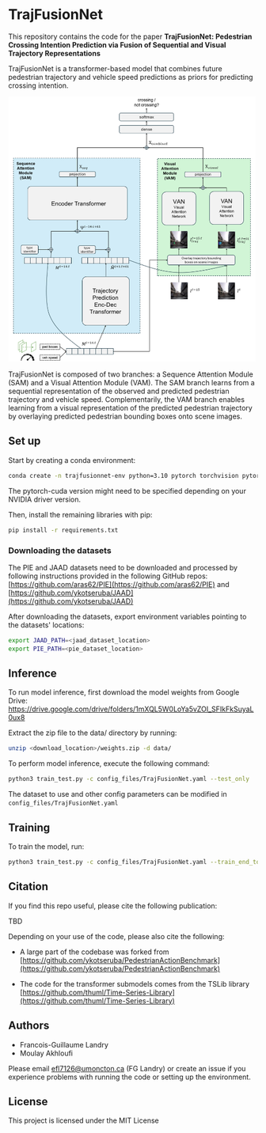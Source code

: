 # TrajFusionNet

This repository contains the code for the paper **TrajFusionNet: Pedestrian Crossing Intention Prediction via Fusion of Sequential and Visual Trajectory Representations**

TrajFusionNet is a transformer-based model that combines future pedestrian trajectory and vehicle speed predictions as priors for predicting crossing intention.

<img src="docs/architecture.png" alt="TrajFusionNet Architecture" width="500">

TrajFusionNet is composed of two branches: a Sequence Attention Module (SAM) and a Visual Attention Module (VAM). The SAM branch learns from a sequential representation of the observed and predicted pedestrian trajectory and vehicle speed. Complementarily, the VAM branch enables learning from a visual representation of the predicted pedestrian trajectory by overlaying predicted pedestrian bounding boxes onto scene images.

## Set up

Start by creating a conda environment:

```bash
conda create -n trajfusionnet-env python=3.10 pytorch torchvision pytorchvideo pytorch-cuda accelerate tensorflow -c pytorch -c nvidia -c conda-forge
```

The pytorch-cuda version might need to be specified depending on your NVIDIA driver version.

Then, install the remaining libraries with pip:

```bash
pip install -r requirements.txt
```

### Downloading the datasets

The PIE and JAAD datasets need to be downloaded and processed by following instructions provided in the following GitHub repos: [https://github.com/aras62/PIE](https://github.com/aras62/PIE) and [https://github.com/ykotseruba/JAAD](https://github.com/ykotseruba/JAAD)

After downloading the datasets, export environment variables pointing to the datasets' locations:
```bash
export JAAD_PATH=<jaad_dataset_location>
export PIE_PATH=<pie_dataset_location>
```

## Inference

To run model inference, first download the model weights from Google Drive: https://drive.google.com/drive/folders/1mXQL5W0LoYa5vZOI_SFIkFkSuyaL0ux8

Extract the zip file to the data/ directory by running:
```bash
unzip <download_location>/weights.zip -d data/
```

To perform model inference, execute the following command:
```bash
python3 train_test.py -c config_files/TrajFusionNet.yaml --test_only
```

The dataset to use and other config parameters can be modified in `config_files/TrajFusionNet.yaml`

## Training

To train the model, run:
```bash
python3 train_test.py -c config_files/TrajFusionNet.yaml --train_end_to_end
```

## Citation

If you find this repo useful, please cite the following publication:

TBD

Depending on your use of the code, please also cite the following:

* A large part of the codebase was forked from [https://github.com/ykotseruba/PedestrianActionBenchmark](https://github.com/ykotseruba/PedestrianActionBenchmark)

* The code for the transformer submodels comes from the TSLib library [https://github.com/thuml/Time-Series-Library](https://github.com/thuml/Time-Series-Library)


## Authors

* Francois-Guillaume Landry
* Moulay Akhloufi

Please email efl7126@umoncton.ca (FG Landry) or create an issue if you experience problems with running the code or setting up the environment.

## License

This project is licensed under the MIT License

